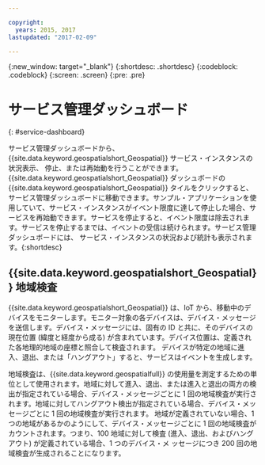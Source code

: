 ```yaml
---

copyright:
  years: 2015, 2017
lastupdated: "2017-02-09"

---
```


<!-- Attribute definitions --> 
{:new_window: target="_blank"}
{:shortdesc: .shortdesc}
{:codeblock: .codeblock}
{:screen: .screen}
{:pre: .pre}

# サービス管理ダッシュボード
{: #service-dashboard}


サービス管理ダッシュボードから、{{site.data.keyword.geospatialshort_Geospatial}} サービス・インスタンスの状況表示、
停止、または再始動を行うことができます。{{site.data.keyword.geospatialshort_Geospatial}} ダッシュボードの {{site.data.keyword.geospatialshort_Geospatial}} タイルをクリックすると、
サービス管理ダッシュボードに移動できます。サンプル・アプリケーションを使用していて、サービス・インスタンスがイベント限度に達して停止した場合、サービスを再始動できます。サービスを停止すると、イベント限度は除去されます。サービスを停止するまでは、イベントの受信は続けられます。サービス管理ダッシュボードには、
サービス・インスタンスの状況および統計も表示されます。{:shortdesc}

## {{site.data.keyword.geospatialshort_Geospatial}} 地域検査

{{site.data.keyword.geospatialshort_Geospatial}} は、IoT から、移動中のデバイスをモニターします。モニター対象の各デバイスは、デバイス・メッセージを送信します。デバイス・メッセージには、固有の ID と共に、そのデバイスの現在位置 (緯度と経度から成る) が含まれています。デバイス位置は、定義された各地理的地域の座標と照合して検査されます。
デバイスが特定の地域に進入、退出、または「ハングアウト」すると、サービスはイベントを生成します。

地域検査は、{{site.data.keyword.geospatialfull}} の使用量を測定するための単位として使用されます。地域に対して進入、退出、または進入と退出の両方の検出が指定されている場合、デバイス・メッセージごとに 1 回の地域検査が実行されます。地域に対してハングアウト検出が指定されている場合、デバイス・メッセージごとに 1 回の地域検査が実行されます。
地域が定義されていない場合、1 つの地域があるかのようにして、デバイス・メッセージごとに 1 回の地域検査がカウントされます。つまり、100 地域に対して検査 (進入、退出、およびハングアウト) が定義されている場合、1 つのデバイス・メ
ッセージにつき 200 回の地域検査が生成されることになります。
